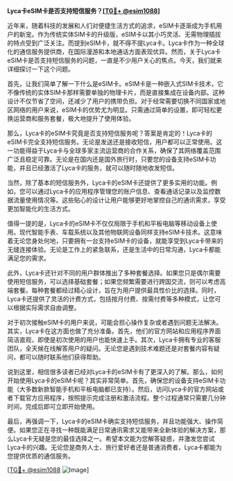 **Lyca卡eSIM卡是否支持短信服务？[[TG💪+ @esim1088](https://t.me/s/esim1088)]**

近年来，随着科技的发展和人们对便捷生活方式的追求，eSIM卡逐渐成为手机用户的新宠。作为传统实体SIM卡的升级版，eSIM卡以其小巧灵活、无需物理插拔的特点受到广泛关注。而提到eSIM卡，就不得不提Lyca卡。Lyca卡作为一种全球化的通信服务提供商，在国际漫游和本地通话方面表现优异。然而，关于Lyca卡eSIM卡是否支持短信服务的问题，一直是不少用户关心的焦点。今天，我们就来详细探讨一下这个问题。

首先，让我们简单了解一下什么是eSIM卡。eSIM卡是一种嵌入式SIM卡技术，它不像传统的实体SIM卡那样需要单独的物理卡片，而是直接集成在设备内部。这种设计不仅节省了空间，还减少了用户的携带负担。对于经常需要切换不同国家或地区网络的用户来说，eSIM卡的优势尤为明显。只需通过简单的设置，即可轻松更换运营商和服务套餐，极大地提升了使用体验。

那么，Lyca卡的eSIM卡究竟是否支持短信服务呢？答案是肯定的！Lyca卡的eSIM卡完全支持短信服务。无论是发送还是接收短信，用户都可以正常使用。这一功能得益于Lyca卡与全球多家主流运营商的合作关系，确保了其网络覆盖范围广泛且稳定可靠。无论是在国内还是国外旅行时，只要您的设备支持eSIM卡功能，并且已经激活了Lyca卡的服务，就可以随时随地收发短信。

当然，除了基本的短信服务外，Lyca卡的eSIM卡还提供了更多实用的功能。例如，您可以通过Lyca卡的应用程序管理您的账户信息、查看通话记录以及监控数据流量使用情况等。这些贴心的设计让用户能够更好地掌控自己的通讯需求，享受更加智能化的生活方式。

值得一提的是，Lyca卡的eSIM卡不仅仅局限于手机和平板电脑等移动设备上使用。现代智能手表、车载系统以及其他物联网设备同样支持eSIM卡技术。这意味着无论您身处何地，只要拥有一台支持eSIM卡的设备，就能享受到Lyca卡带来的无缝连接体验。无论是工作上的紧急联系，还是生活中的日常沟通，Lyca卡都能满足您的需求。

此外，Lyca卡还针对不同的用户群体推出了多种套餐选择。如果您只是偶尔需要使用短信服务，可以选择基础套餐；如果您频繁需要进行跨国交流，则可以考虑高端套餐。每种套餐都经过精心设计，旨在为用户提供最具性价比的选择。同时，Lyca卡还提供了灵活的计费方式，包括按月付费、按需付费等多种模式，让您可以根据实际需求自由调整。

对于初次接触eSIM卡的用户来说，可能会担心操作复杂或者遇到问题无法解决。其实，Lyca卡在这方面也做了充分准备。首先，他们的官方网站和应用程序界面简洁直观，即使是初次使用的用户也能快速上手。其次，Lyca卡拥有专业的客服团队，全天候在线解答用户的疑问。无论您是遇到技术难题还是对套餐内容有疑问，都可以随时联系他们获得帮助。

说到这里，相信很多读者已经对Lyca卡的eSIM卡有了更深入的了解。那么，如何开始使用Lyca卡的eSIM卡呢？其实非常简单。首先，确保您的设备支持eSIM卡功能（大多数新款智能手机和平板电脑都已支持）。然后，访问Lyca卡的官方网站或者下载官方应用程序，按照提示完成注册和激活流程。整个过程通常只需要几分钟时间，完成后即可立即开始使用。

最后，再强调一下，Lyca卡的eSIM卡确实支持短信服务，并且功能强大、操作简便。如果您正在寻找一种既能满足日常通讯需求又能带来全新体验的解决方案，那么Lyca卡无疑是您的最佳选择之一。希望本文能为您解答疑惑，并激发您尝试Lyca卡的兴趣。无论您是商务人士、旅行爱好者还是普通消费者，Lyca卡都能为您提供优质的通信服务。

[[TG💪+ @esim1088](https://t.me/s/esim1088) ![Image](https://i.postimg.cc/4NQfJmqS/Snipaste-2025-05-13-00-14-12.png)]
